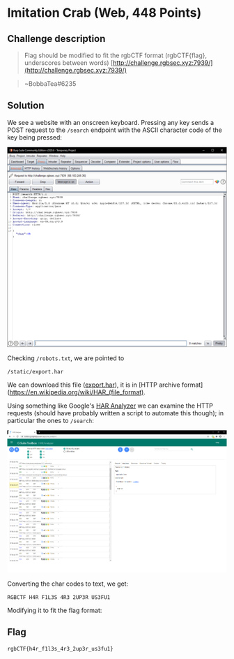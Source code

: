 # Imitation Crab (Web, 448 Points)

## Challenge description

> Flag should be modified to fit the rgbCTF format (rgbCTF{flag}, underscores between words)
> [http://challenge.rgbsec.xyz:7939/](http://challenge.rgbsec.xyz:7939/)

> ~BobbaTea#6235

## Solution

We see a website with an onscreen keyboard. Pressing any key sends a POST request to the `/search` endpoint with the ASCII character code of the key being pressed:

![ss1](images/ss1.png)

Checking `/robots.txt`, we are pointed to
```
/static/export.har
```
We can download this file ([export.har](export.har)), it is in [HTTP archive format](https://en.wikipedia.org/wiki/HAR_(file_format).

Using something like Google's [HAR Analyzer](https://toolbox.googleapps.com/apps/har_analyzer/) we can examine the HTTP requests (should have probably written a script to automate this though); in particular the ones to `/search`:

![ss2](images/ss2.png)

Converting the char codes to text, we get:

```
RGBCTF H4R F1L3S 4R3 2UP3R US3FU1
```

Modifying it to fit the flag format:

## Flag
```
rgbCTF{h4r_f1l3s_4r3_2up3r_us3fu1}
```
